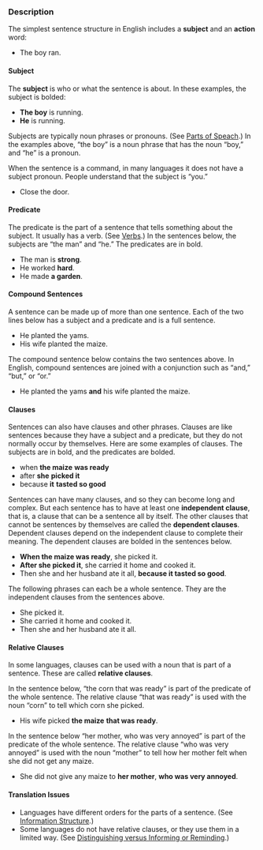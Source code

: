 ### Description

The simplest sentence structure in English includes a **subject** and an **action** word:

* The boy ran.

#### Subject

The **subject** is who or what the sentence is about. In these examples, the subject is bolded:

* **The boy** is running.
* **He** is running.

Subjects are typically noun phrases or pronouns. (See [Parts of Speach](../figs-partsofspeech/01.md).) In the examples above, “the boy” is a noun phrase that has the noun “boy,” and “he” is a pronoun.

When the sentence is a command, in many languages it does not have a subject pronoun. People understand that the subject is “you.”

* Close the door.

#### Predicate

The predicate is the part of a sentence that tells something about the subject. It usually has a verb. (See [Verbs](../figs-verbs/01.md).) In the sentences below, the subjects are “the man” and “he.” The predicates are in bold.

* The man is **strong**.
* He worked **hard**.
* He made **a garden**.

#### Compound Sentences

A sentence can be made up of more than one sentence. Each of the two lines below has a subject and a predicate and is a full sentence.

* He planted the yams.
* His wife planted the maize.

The compound sentence below contains the two sentences above. In English, compound sentences are joined with a conjunction such as “and,” “but,” or “or.”

* He planted the yams **and** his wife planted the maize.

#### Clauses

Sentences can also have clauses and other phrases. Clauses are like sentences because they have a subject and a predicate, but they do not normally occur by themselves. Here are some examples of clauses. The subjects are in bold, and the predicates are bolded.

* when **the maize** **was ready**
* after **she** **picked it**
* because **it** **tasted so good**

Sentences can have many clauses, and so they can become long and complex. But each sentence has to have at least one **independent clause**, that is, a clause that can be a sentence all by itself. The other clauses that cannot be sentences by themselves are called the **dependent clauses**. Dependent clauses depend on the independent clause to complete their meaning. The dependent clauses are bolded in the sentences below.

* **When the maize was ready**, she picked it.
* **After she picked it**, she carried it home and cooked it.
* Then she and her husband ate it all, **because it tasted so good**.

The following phrases can each be a whole sentence. They are the independent clauses from the sentences above.

* She picked it.
* She carried it home and cooked it.
* Then she and her husband ate it all.

#### Relative Clauses

In some languages, clauses can be used with a noun that is part of a sentence. These are called **relative clauses**.

In the sentence below, “the corn that was ready” is part of the predicate of the whole sentence. The relative clause “that was ready” is used with the noun “corn” to tell which corn she picked.

* His wife picked **the maize** **that was ready**.

In the sentence below “her mother, who was very annoyed” is part of the predicate of the whole sentence. The relative clause “who was very annoyed” is used with the noun “mother” to tell how her mother felt when she did not get any maize.

* She did not give any maize to **her mother**, **who was very annoyed**.

#### Translation Issues

* Languages have different orders for the parts of a sentence. (See [Information Structure](../figs-infostructure/01.md).)
* Some languages do not have relative clauses, or they use them in a limited way. (See [Distinguishing versus Informing or Reminding](../figs-distinguish/01.md).)
